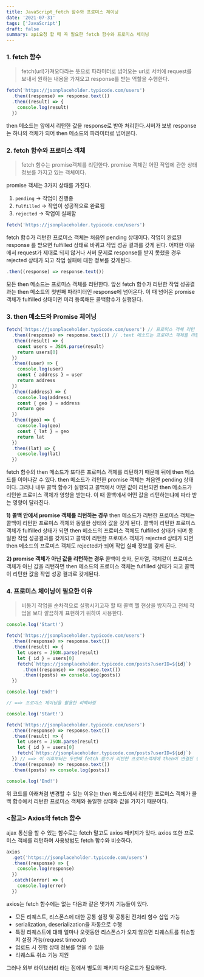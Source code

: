 ```yaml
---
title: JavaScript_fetch 함수와 프로미스 체이닝
date: '2021-07-31'
tags: ['JavaScript']
draft: false
summary: api요청 할 때 꼭 필요한 fetch 함수와 프로미스 체이닝
---
```


### 1. fetch 함수

> fetch(url)가져오다라는 뜻으로 파라미터로 넘어오는 url로 서버에 request를 보내서 원하는 내용을 가져오고 response를 받는 역할을 수행한다.

```js
fetch('https://jsonplaceholder.typicode.com/users')
  .then((response) => response.text())
  .then((result) => {
    console.log(result)
  })
```

then 메소드는 앞에서 리턴한 값을 response로 받아 처리한다.서버가 보낸 response는 하나의 객체가 되어 then 메소드의 파라미터로 넘어온다.

### 2. fetch 함수와 프로미스 객체

> fetch 함수는 promise객체를 리턴한다. promise 객체란 어떤 작업에 관한 상태정보를 가지고 있는 객체이다.

promise 객체는 3가지 상태를 가진다.

1. `pending` -> 작업이 진행중
2. `fulfilled` -> 작업이 성공적으로 완료됨
3. `rejected` -> 작업이 실패함

```js
fetch('https://jsonplaceholder.typicode.com/users')
```

fetch 함수가 리턴한 프로미스 객체는 처음엔 pending 상태이다. 작업이 완료된 response 를 받으면 fulfilled 상태로 바뀌고 작업 성공 결과를 갖게 된다. 어떠한 이유에서 request가 제대로 되지 않거나 서버 문제로 response를 받지 못했을 경우 rejected 상태가 되고 작업 실패에 대한 정보를 갖게된다.

```js
.then((response) => response.text())
```

모든 then 메소드는 프로미스 객체를 리턴한다. 앞선 fetch 함수가 리턴한 작업 성공결과는 then 메소드의 첫번째 파라미터인 response에 넘어온다. 이 때 넘어온 promise객체가 fulfilled 상태이면 미리 등록해둔 콜백함수가 실행된다.

### 3. then 메소드와 Promise 체이닝

```js
fetch('https://jsonplaceholder.typicode.com/users') // 프로미스 객체 리턴
  .then((response) => response.text()) // .text 메소드는 프로미스 객체를 리턴하는 메소드이다.
  .then((result) => {
    const users = JSON.parse(result)
    return users[0]
  })
  .then((user) => {
    console.log(user)
    const { address } = user
    return address
  })
  .then((address) => {
    console.log(address)
    const { geo } = address
    return geo
  })
  .then((geo) => {
    console.log(geo)
    const { lat } = geo
    return lat
  })
  .then((lat) => {
    console.log(lat)
  })
```

fetch 함수의 then 메소드가 또다른 프로미스 객체를 리턴하기 때문에 뒤에 then 메소드를 이어나갈 수 있다. then 메소드가 리턴한 promise 객체는 처음엔 pending 상태이다. 그러나 내부 콜백 함수가 실행되고 콜백에서 어떤 값이 리턴되면 then 메소드가 리턴한 프로미스 객체가 영향을 받는다. 이 때 콜백에서 어떤 값을 리턴하는냐에 따라 받는 영향이 달라진다.

**1) 콜백 안에서 promise 객체를 리턴하는 경우**
then 메소드가 리턴한 프로미스 객체는 콜백이 리턴한 프로미스 객체와 동일한 상태와 값을 갖게 된다. 콜백이 리턴한 프로미스 객체가 fulfilled 상태가 되면 then 메소드의 프로미스 객체도 fulfilled 상태가 되며 동일한 작업 성공결과를 갖게되고 콜백이 리턴한 프로미스 객체가 rejected 상태가 되면 then 메소드의 프로미스 객체도 rejected가 되어 작업 실패 정보를 갖게 된다.

**2) promise 객체가 아닌 값을 리턴하는 경우**
콜백이 숫자, 문자열, 객체같이 프로미스 객체가 아닌 값을 리턴하면 then 메소드의 프로미스 객체는 fulfilled 상태가 되고 콜백이 리턴한 값을 작업 성공 결과로 갖게된다.

### 4. 프로미스 체이닝이 필요한 이유

> 비동기 작업을 순차적으로 실행시키고자 할 때 콜백 헬 현상을 방지하고 전체 작업을 보다 깔끔하게 표현하기 위하여 사용한다.

```js
console.log('Start!')

fetch('https://jsonplaceholder.typicode.com/users')
  .then((response) => response.text())
  .then((result) => {
    let users = JSON.parse(result)
    let { id } = users[0]
    fetch(`https://jsonplaceholder.typicode.com/posts?userID=${id}`)
      .then((response) => response.text())
      .then((posts) => console.log(posts))
  })

console.log('End!')

// ==> 프로미스 체이닝을 활용한 리팩터링

console.log('Start!')

fetch('https://jsonplaceholder.typicode.com/users')
  .then((response) => response.text())
  .then((result) => {
    let users = JSON.parse(result)
    let { id } = users[0]
    fetch(`https://jsonplaceholder.typicode.com/posts?userID=${id}`)
  }) // ==> 이 이후부터는 두번째 fetch 함수가 리턴한 프로미스객체에 then이 연결된 방식과 같다.
  .then((response) => response.text())
  .then((posts) => console.log(posts))

console.log('End!')
```

위 코드를 아래처럼 변경할 수 있는 이유는 then 메소드에서 리턴한 프로미스 객체가 콜백 함수에서 리턴한 프로미스 객체와 동일한 상태와 값을 가지기 때문이다.

### <참고> Axios와 fetch 함수

ajax 통신을 할 수 있는 함수로는 fetch 말고도 axios 패키지가 있다. axios 또한 프로미스 객체를 리턴하며 사용방법도 fetch 함수와 비슷하다.

```js
axios
  .get('https://jsonplaceholder.typicode.com/users')
  .then((response) => {
    console.log(response)
  })
  .catch((error) => {
    console.log(error)
  })
```

axios는 fetch 함수에는 없는 다음과 같은 몇가지 기능들이 있다.

- 모든 리퀘스트, 리스폰스에 대한 공통 설정 및 공통된 전처리 함수 삽입 가능
- serialization, deserialization을 자동으로 수행
- 특정 리퀘스트에 대해 얼마나 오랫동안 리스폰스가 오지 않으면 리퀘스트를 취소할지 설정 가능(request timeout)
- 업로드 시 진행 상태 정보를 얻을 수 있음
- 리퀘스트 취소 기능 지원

그러나 외부 라이브러리 라는 점에서 별도의 패키지 다운로드가 필요하다.
